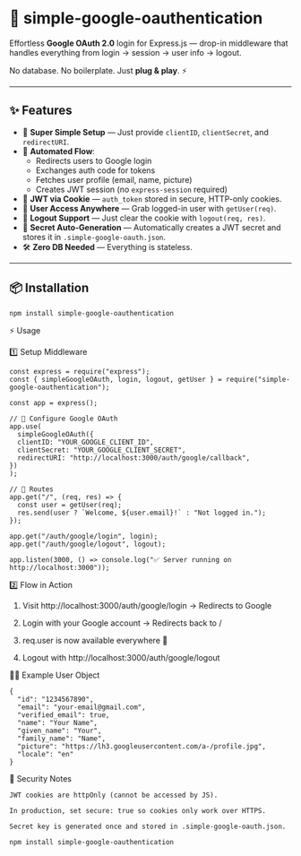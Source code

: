 # 🚀 simple-google-oauthentication

Effortless **Google OAuth 2.0** login for Express.js — drop-in middleware that handles everything from login → session → user info → logout.  

No database. No boilerplate. Just **plug & play**. ⚡  

---

## ✨ Features

- 🔑 **Super Simple Setup** — Just provide `clientID`, `clientSecret`, and `redirectURI`.
- 🔄 **Automated Flow**:
  - Redirects users to Google login
  - Exchanges auth code for tokens
  - Fetches user profile (email, name, picture)
  - Creates JWT session (no `express-session` required)
- 🍪 **JWT via Cookie** — `auth_token` stored in secure, HTTP-only cookies.
- 👤 **User Access Anywhere** — Grab logged-in user with `getUser(req)`.
- 🚪 **Logout Support** — Just clear the cookie with `logout(req, res)`.
- 🔐 **Secret Auto-Generation** — Automatically creates a JWT secret and stores it in `.simple-google-oauth.json`.
- 🛠 **Zero DB Needed** — Everything is stateless.

---

## 📦 Installation
    npm install simple-google-oauthentication


⚡ Usage

  1️⃣ Setup Middleware

    const express = require("express");
    const { simpleGoogleOAuth, login, logout, getUser } = require("simple-google-oauthentication");

    const app = express();

    // 🔧 Configure Google OAuth
    app.use(
      simpleGoogleOAuth({
      clientID: "YOUR_GOOGLE_CLIENT_ID",
      clientSecret: "YOUR_GOOGLE_CLIENT_SECRET",
      redirectURI: "http://localhost:3000/auth/google/callback",
    })
    );

    // 👤 Routes
    app.get("/", (req, res) => {
      const user = getUser(req);
      res.send(user ? `Welcome, ${user.email}!` : "Not logged in.");
    });

    app.get("/auth/google/login", login);
    app.get("/auth/google/logout", logout);

    app.listen(3000, () => console.log("✅ Server running on http://localhost:3000"));

2️⃣ Flow in Action

  1. Visit http://localhost:3000/auth/google/login → Redirects to Google

  2. Login with your Google account → Redirects back to /

  3. req.user is now available everywhere 🎉

  4. Logout with http://localhost:3000/auth/google/logout


🧑‍💻 Example User Object

    {
      "id": "1234567890",
      "email": "your-email@gmail.com",
      "verified_email": true,
      "name": "Your Name",
      "given_name": "Your",
      "family_name": "Name",
      "picture": "https://lh3.googleusercontent.com/a-/profile.jpg",
      "locale": "en"
    }


🔐 Security Notes

    JWT cookies are httpOnly (cannot be accessed by JS).

    In production, set secure: true so cookies only work over HTTPS.

    Secret key is generated once and stored in .simple-google-oauth.json.

  



```bash
npm install simple-google-oauthentication



